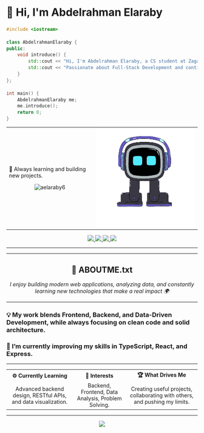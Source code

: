 # 👋 Hi, I'm Abdelrahman Elaraby

```cpp
#include <iostream>

class AbdelrahmanElaraby {
public:
    void introduce() {
        std::cout << "Hi, I'm Abdelrahman Elaraby, a CS student at Zagazig University.\n";
        std::cout << "Passionate about Full-Stack Development and continuous learning.\n";
    }
};

int main() {
    AbdelrahmanElaraby me;
    me.introduce();
    return 0;
}
```

<div align="center">
  <table>
    <tr>
      <td>
        <p>
          🚀 Always learning and building new projects.<br>
        </p>
        <p align="center">
          <img src="https://komarev.com/ghpvc/?username=aelaraby6&label=Profile%20views&color=0e75b6&style=flat" alt="aelaraby6" />
        </p>
      </td>
      <td>
        <img src="https://raw.githubusercontent.com/aelaraby6/aelaraby6/main/Robot.gif" width="400px">
      </td>
    </tr>
  </table>
</div>

<div align="center">
  <a href="https://www.linkedin.com/in/abdelrahman-elaraby-a06a492a5/" target="_blank">
    <img src="https://img.shields.io/badge/LinkedIn-0A66C2?style=for-the-badge&logo=linkedin&logoColor=white" />
  </a>
  <a href="https://codeforces.com/profile/aelaraby_ae" target="_blank">
    <img src="https://img.shields.io/badge/Codeforces-1F8ACB?style=for-the-badge&logo=codeforces&logoColor=white" />
  </a>
  <a href="https://leetcode.com/u/aelaraby2/" target="_blank">
    <img src="https://img.shields.io/badge/LeetCode-FFA116?style=for-the-badge&logo=leetcode&logoColor=black" />
  </a>
  <a href="https://www.hackerrank.com/profile/abdelrahman_ela4" target="_blank">
    <img src="https://img.shields.io/badge/HackerRank-2EC866?style=for-the-badge&logo=hackerrank&logoColor=white" />
  </a>
</div>

---

---

<h2 align="center">📂 ABOUTME.txt</h2>

<p align="center">
  <em>I enjoy building modern web applications, analyzing data, and constantly learning new technologies that make a real impact 🌍</em>
</p>

---

### 💡 My work blends <strong>Frontend</strong>, <strong>Backend</strong>, and <strong>Data-Driven Development</strong>, while always focusing on <strong>clean code</strong> and <strong>solid architecture</strong>.  
### 🚀 I’m currently improving my skills in <strong>TypeScript</strong>, <strong>React</strong>, and <strong>Express</strong>.

---

<table align="center">
  <tr>
    <th>⚙️ Currently Learning</th>
    <th>💭 Interests</th>
    <th>🏆 What Drives Me</th>
  </tr>
  <tr>
    <td align="center">Advanced backend design, RESTful APIs, and data visualization.</td>
    <td align="center">Backend, Frontend, Data Analysis, Problem Solving.</td>
    <td align="center">Creating useful projects, collaborating with others, and pushing my limits.</td>
  </tr>
</table>

---

<div align="center">
  <img src="https://media.tenor.com/ySTESf7LGvUAAAAi/detective-conan.gif" width="400px" />
</div>
